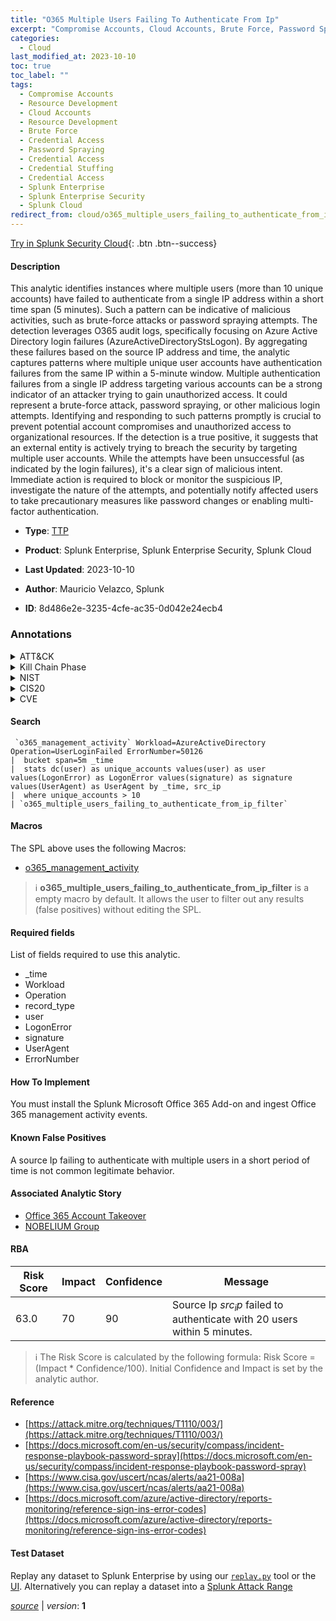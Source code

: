```yaml
---
title: "O365 Multiple Users Failing To Authenticate From Ip"
excerpt: "Compromise Accounts, Cloud Accounts, Brute Force, Password Spraying, Credential Stuffing"
categories:
  - Cloud
last_modified_at: 2023-10-10
toc: true
toc_label: ""
tags:
  - Compromise Accounts
  - Resource Development
  - Cloud Accounts
  - Resource Development
  - Brute Force
  - Credential Access
  - Password Spraying
  - Credential Access
  - Credential Stuffing
  - Credential Access
  - Splunk Enterprise
  - Splunk Enterprise Security
  - Splunk Cloud
redirect_from: cloud/o365_multiple_users_failing_to_authenticate_from_ip/
---
```




[Try in Splunk Security Cloud](https://www.splunk.com/en_us/cyber-security.html){: .btn .btn--success}

#### Description

This analytic identifies instances where multiple users (more than 10 unique accounts) have failed to authenticate from a single IP address within a short time span (5 minutes). Such a pattern can be indicative of malicious activities, such as brute-force attacks or password spraying attempts. The detection leverages O365 audit logs, specifically focusing on Azure Active Directory login failures (AzureActiveDirectoryStsLogon). By aggregating these failures based on the source IP address and time, the analytic captures patterns where multiple unique user accounts have authentication failures from the same IP within a 5-minute window. Multiple authentication failures from a single IP address targeting various accounts can be a strong indicator of an attacker trying to gain unauthorized access. It could represent a brute-force attack, password spraying, or other malicious login attempts. Identifying and responding to such patterns promptly is crucial to prevent potential account compromises and unauthorized access to organizational resources. If the detection is a true positive, it suggests that an external entity is actively trying to breach the security by targeting multiple user accounts. While the attempts have been unsuccessful (as indicated by the login failures), it&#39;s a clear sign of malicious intent. Immediate action is required to block or monitor the suspicious IP, investigate the nature of the attempts, and potentially notify affected users to take precautionary measures like password changes or enabling multi-factor authentication.

- **Type**: [TTP](https://github.com/splunk/security_content/wiki/Detection-Analytic-Types)
- **Product**: Splunk Enterprise, Splunk Enterprise Security, Splunk Cloud

- **Last Updated**: 2023-10-10
- **Author**: Mauricio Velazco, Splunk
- **ID**: 8d486e2e-3235-4cfe-ac35-0d042e24ecb4

### Annotations
<details>
  <summary>ATT&CK</summary>

<div markdown="1">

#### [ATT&CK](https://attack.mitre.org/)

| ID          | Technique   | Tactic         |
| ----------- | ----------- |--------------- |
| [T1586](https://attack.mitre.org/techniques/T1586/) | Compromise Accounts | Resource Development |

| [T1586.003](https://attack.mitre.org/techniques/T1586/003/) | Cloud Accounts | Resource Development |

| [T1110](https://attack.mitre.org/techniques/T1110/) | Brute Force | Credential Access |

| [T1110.003](https://attack.mitre.org/techniques/T1110/003/) | Password Spraying | Credential Access |

| [T1110.004](https://attack.mitre.org/techniques/T1110/004/) | Credential Stuffing | Credential Access |

</div>
</details>


<details>
  <summary>Kill Chain Phase</summary>

<div markdown="1">

* Weaponization
* Exploitation


</div>
</details>


<details>
  <summary>NIST</summary>

<div markdown="1">

* DE.CM



</div>
</details>

<details>
  <summary>CIS20</summary>

<div markdown="1">

* CIS 10



</div>
</details>

<details>
  <summary>CVE</summary>

<div markdown="1">


</div>
</details>


#### Search

```
 `o365_management_activity` Workload=AzureActiveDirectory Operation=UserLoginFailed ErrorNumber=50126 
|  bucket span=5m _time 
|  stats dc(user) as unique_accounts values(user) as user values(LogonError) as LogonError values(signature) as signature values(UserAgent) as UserAgent by _time, src_ip 
|  where unique_accounts > 10 
| `o365_multiple_users_failing_to_authenticate_from_ip_filter`
```

#### Macros
The SPL above uses the following Macros:
* [o365_management_activity](https://github.com/splunk/security_content/blob/develop/macros/o365_management_activity.yml)

> :information_source:
> **o365_multiple_users_failing_to_authenticate_from_ip_filter** is a empty macro by default. It allows the user to filter out any results (false positives) without editing the SPL.



#### Required fields
List of fields required to use this analytic.
* _time
* Workload
* Operation
* record_type
* user
* LogonError
* signature
* UserAgent
* ErrorNumber



#### How To Implement
You must install the Splunk Microsoft Office 365 Add-on and ingest Office 365 management activity events.
#### Known False Positives
A source Ip failing to authenticate with multiple users in a short period of time is not common legitimate behavior.

#### Associated Analytic Story
* [Office 365 Account Takeover](/stories/office_365_account_takeover)
* [NOBELIUM Group](/stories/nobelium_group)




#### RBA

| Risk Score  | Impact      | Confidence   | Message      |
| ----------- | ----------- |--------------|--------------|
| 63.0 | 70 | 90 | Source Ip $src_ip$ failed to authenticate with 20 users within 5 minutes. |


> :information_source:
> The Risk Score is calculated by the following formula: Risk Score = (Impact * Confidence/100). Initial Confidence and Impact is set by the analytic author.


#### Reference

* [https://attack.mitre.org/techniques/T1110/003/](https://attack.mitre.org/techniques/T1110/003/)
* [https://docs.microsoft.com/en-us/security/compass/incident-response-playbook-password-spray](https://docs.microsoft.com/en-us/security/compass/incident-response-playbook-password-spray)
* [https://www.cisa.gov/uscert/ncas/alerts/aa21-008a](https://www.cisa.gov/uscert/ncas/alerts/aa21-008a)
* [https://docs.microsoft.com/azure/active-directory/reports-monitoring/reference-sign-ins-error-codes](https://docs.microsoft.com/azure/active-directory/reports-monitoring/reference-sign-ins-error-codes)



#### Test Dataset
Replay any dataset to Splunk Enterprise by using our [`replay.py`](https://github.com/splunk/attack_data#using-replaypy) tool or the [UI](https://github.com/splunk/attack_data#using-ui).
Alternatively you can replay a dataset into a [Splunk Attack Range](https://github.com/splunk/attack_range#replay-dumps-into-attack-range-splunk-server)




[*source*](https://github.com/splunk/security_content/tree/develop/detections/cloud/o365_multiple_users_failing_to_authenticate_from_ip.yml) \| *version*: **1**